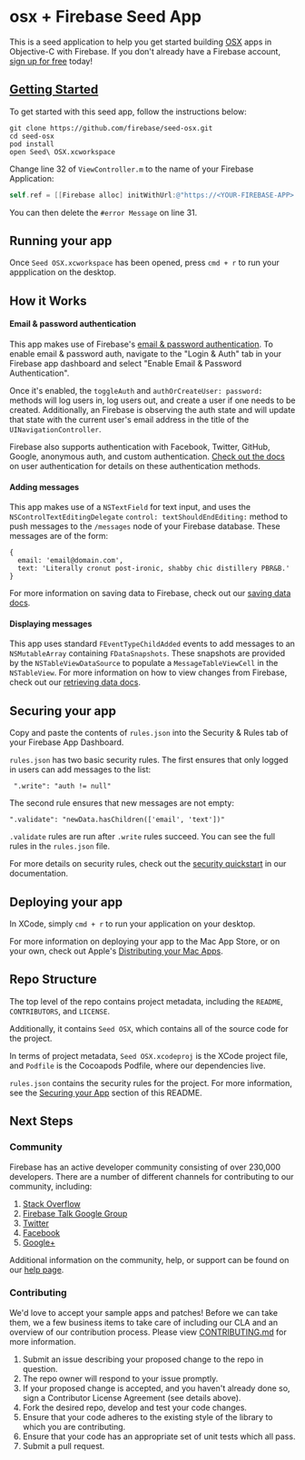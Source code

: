 osx + Firebase Seed App
=========================

This is a seed application to help you get started building [OSX](https://developer.apple.com/ios) apps in Objective-C with Firebase. If you don't already have a Firebase account, [sign up for free](https://www.firebase.com/signup/) today!

## [Getting Started](https://www.firebase.com/docs/ios/quickstart.html)

To get started with this seed app, follow the instructions below:

```
git clone https://github.com/firebase/seed-osx.git
cd seed-osx
pod install
open Seed\ OSX.xcworkspace
```

Change line 32 of `ViewController.m` to the name of your Firebase Application:

```Objective-C
self.ref = [[Firebase alloc] initWithUrl:@"https://<YOUR-FIREBASE-APP>.firebaseio.com"];
```

You can then delete the `#error Message` on line 31.

## Running your app
Once `Seed OSX.xcworkspace` has been opened, press `cmd + r` to run your appplication on the desktop.

## How it Works
#### Email & password authentication

This app makes use of Firebase's [email & password authentication](https://www.firebase.com/docs/web/guide/login/password.html). To enable email & password auth, navigate to the "Login & Auth" tab in your Firebase app dashboard and select "Enable Email & Password Authentication".

Once it's enabled, the `toggleAuth` and `authOrCreateUser: password:` methods will log users in, log users out, and create a user if one needs to be created. Additionally, an Firebase is observing the auth state and will update that state with the current user's email address in the title of the `UINavigationController`.

Firebase also supports authentication with Facebook, Twitter, GitHub, Google, anonymous auth, and custom authentication. [Check out the docs](https://www.firebase.com/docs/ios/guide/user-auth.html) on user authentication for details on these authentication methods.

#### Adding messages
This app makes use of a `NSTextField` for text input, and uses the `NSControlTextEditingDelegate` `control: textShouldEndEditing:` method to push messages to the `/messages` node of your Firebase database. These messages are of the form:

```
{
  email: 'email@domain.com',
  text: 'Literally cronut post-ironic, shabby chic distillery PBR&B.'
}
```

For more information on saving data to Firebase, check out our [saving data docs](https://www.firebase.com/docs/ios/guide/saving-data.html).

#### Displaying messages
This app uses standard `FEventTypeChildAdded` events to add messages to an `NSMutableArray` containing `FDataSnapshots`. These snapshots are provided by the `NSTableViewDataSource` to populate a `MessageTableViewCell` in the `NSTableView`. For more information on how to view changes from Firebase, check out our [retrieving data docs](https://www.firebase.com/docs/ios/guide/retrieving-data.html).

## Securing your app
Copy and paste the contents of `rules.json` into the Security & Rules tab of your Firebase App Dashboard.

`rules.json` has two basic security rules. The first ensures that only logged in users can add messages to the list:

` ".write": "auth != null"`

The second rule ensures that new messages are not empty:

`".validate": "newData.hasChildren(['email', 'text'])"`

`.validate` rules are run after `.write` rules succeed. You can see the full rules in the `rules.json` file.

For more details on security rules, check out the [security quickstart](https://www.firebase.com/docs/security/quickstart.html) in our documentation.

## Deploying your app
In XCode, simply `cmd + r` to run your application on your desktop.

For more information on deploying your app to the Mac App Store, or on your own, check out Apple's [Distributing your Mac Apps](https://developer.apple.com/osx/distribution/).

## Repo Structure
The top level of the repo contains project metadata, including the `README`, `CONTRIBUTORS`, and `LICENSE`.

Additionally, it contains `Seed OSX`, which contains all of the source code for the project.

In terms of project metadata, `Seed OSX.xcodeproj` is the XCode project file, and `Podfile` is the Cocoapods Podfile, where our dependencies live.

`rules.json` contains the security rules for the project. For more information, see the [Securing your App](https://github.com/firebase/seed-osx#securing-your-app) section of this README.

## Next Steps

### Community

Firebase has an active developer community consisting of over 230,000 developers. There are a number of different channels for contributing to our community, including:

1. [Stack Overflow](http://www.stackoverflow.com/tags/firebase)
1. [Firebase Talk Google Group](https://groups.google.com/forum/#!forum/firebase-talk)
1. [Twitter](https://twitter.com/firebase)
1. [Facebook](https://www.facebook.com/Firebase)
1. [Google+](http://plus.google.com/115330003035930967645)

Additional information on the community, help, or support can be found on our [help page](https://www.firebase.com/docs/help/).

### Contributing

We'd love to accept your sample apps and patches! Before we can take them, we a few business items to take care of including our CLA and an overview of our contribution process. Please view [CONTRIBUTING.md](https://github.com/firebase/seed-osx/blob/master/CONTRIBUTING.md) for more information.

1. Submit an issue describing your proposed change to the repo in question.
1. The repo owner will respond to your issue promptly.
1. If your proposed change is accepted, and you haven't already done so, sign a
   Contributor License Agreement (see details above).
1. Fork the desired repo, develop and test your code changes.
1. Ensure that your code adheres to the existing style of the library to which
   you are contributing.
1. Ensure that your code has an appropriate set of unit tests which all pass.
1. Submit a pull request.

